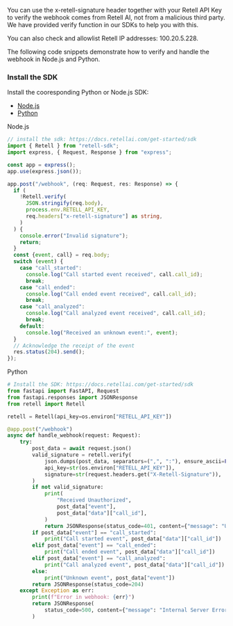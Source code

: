 
You can use the x-retell-signature header together with your Retell API Key to verify the webhook comes from Retell AI, not from a malicious third party. We have provided verify function in our SDKs to help you with this.

You can also check and allowlist Retell IP addresses: 100.20.5.228.

The following code snippets demonstrate how to verify and handle the webhook in Node.js and Python.

### Install the SDK

Install the cooresponding Python or Node.js SDK:

- [Node.js](https://docs.retellai.com/get-started/sdk)
- [Python](https://docs.retellai.com/get-started/sdk)

Node.js

```TypeScript
// install the sdk: https://docs.retellai.com/get-started/sdk
import { Retell } from "retell-sdk";
import express, { Request, Response } from "express";

const app = express();
app.use(express.json());

app.post("/webhook", (req: Request, res: Response) => {
  if (
    !Retell.verify(
      JSON.stringify(req.body),
      process.env.RETELL_API_KEY,
      req.headers["x-retell-signature"] as string,
    )
  ) {
    console.error("Invalid signature");
    return;
  }
  const {event, call} = req.body;
  switch (event) {
    case "call_started":
      console.log("Call started event received", call.call_id);
      break;
    case "call_ended":
      console.log("Call ended event received", call.call_id);
      break;
    case "call_analyzed":
      console.log("Call analyzed event received", call.call_id);
      break;
    default:
      console.log("Received an unknown event:", event);
  }
  // Acknowledge the receipt of the event
  res.status(204).send();
});
```

Python

```python
# Install the SDK: https://docs.retellai.com/get-started/sdk
from fastapi import FastAPI, Request
from fastapi.responses import JSONResponse
from retell import Retell

retell = Retell(api_key=os.environ["RETELL_API_KEY"])

@app.post("/webhook")
async def handle_webhook(request: Request):
    try:
        post_data = await request.json()
        valid_signature = retell.verify(
            json.dumps(post_data, separators=(",", ":"), ensure_ascii=False),
            api_key=str(os.environ["RETELL_API_KEY"]),
            signature=str(request.headers.get("X-Retell-Signature")),
        )
        if not valid_signature:
            print(
                "Received Unauthorized",
                post_data["event"],
                post_data["data"]["call_id"],
            )
            return JSONResponse(status_code=401, content={"message": "Unauthorized"})
        if post_data["event"] == "call_started":
            print("Call started event", post_data["data"]["call_id"])
        elif post_data["event"] == "call_ended":
            print("Call ended event", post_data["data"]["call_id"])
        elif post_data["event"] == "call_analyzed":
            print("Call analyzed event", post_data["data"]["call_id"])
        else:
            print("Unknown event", post_data["event"])
        return JSONResponse(status_code=204)
    except Exception as err:
        print(f"Error in webhook: {err}")
        return JSONResponse(
            status_code=500, content={"message": "Internal Server Error"}
        )
```

